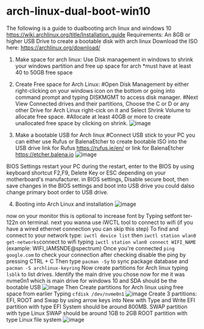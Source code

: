 # arch-linux-dual-boot-win10
The following is a guide to dualbooting arch linux and windows 10
https://wiki.archlinux.org/title/Installation_guide
Requirements: An 8GB or higher USB Drive to create a bootable disk with arch linux
Download the ISO here: https://archlinux.org/download/ 
1. Make space for arch linux: Use Disk management in windows to shrink your windows partition and free up space for arch *must have at least 40 to 50GB free space
2. Create Free space for Arch Linux:
   #Open Disk Management by either right-clicking on your windows icon on the bottom or going into command prompt and typing DISKMGMT to access disk manager.
   #Next View Connected drives and their partitions, Choose the C or D or any other Drive for Arch Linux right-cick on it and  Select Shrink Volume to allocate free space.
   #Allocate at least 40GB or more to create unallocated free space by clicking on shrink.
![image](https://github.com/user-attachments/assets/f1669acf-8419-44eb-9569-3ea1c6592d74)

3. Make a bootable USB for Arch linux
   #Connect USB stick to your PC you can either use Rufus or BalenaEtcher to create bootable ISO into the USB drive link for Rufus https://rufus.ie/en/ or link for BalenaEtcher https://etcher.balena.io
![image](https://github.com/user-attachments/assets/11ef7144-2809-43e1-bb40-5f192f9d7a55)

BIOS Settings
restart your PC 
during the restart, enter to the BIOS by using keyboard shortcut F2,F9, Delete Key or ESC depending on your motherboard's manufacturer.
in BIOS settings, Disable secure boot, then save changes in the BIOS settings and boot into USB drive you could dalso change primary boot order to USB drive.

4. Booting into Arch Linux and installation 
![image](https://github.com/user-attachments/assets/04eb0cb4-a491-4f1b-b1de-bceb37b5dcc9)

now on your monitor this is optional to increase font by Typing setfont ter-122n on terminal.
next you wanna use iWCTL tool to connect to wifi (if you have a wired ethernet connection you can skip this step)
To find and connect to your network type: ```iwctl device list``` then ```iwctl station wlan0 get-networks```connect to wifi typing ```iwctl station wlan0 connect WIFI_NAME``` (example: WIFI_IAMSNDE@spectrum)
Once you're connected ```ping google.com``` to check your connection after checking disable the ping by pressing CTRL + C
Then type ```pacman -Sy``` to sync package database and ```pacman -S archlinux-keyring```
Now create partitions for Arch linux typing ```lsblk``` to list drives. Identify the main drive you chose now for me it was nvme0n1 which is main drive for windows 10 and SDA should be the bootable USB 
![image](https://github.com/user-attachments/assets/328bdc1e-0317-4efd-847d-28d4a71aceda)
Then Create partitions for Arch linux using free space from earlier
Typing ```cfdisk /dev/nvme0n1```
![image](https://github.com/user-attachments/assets/efc3ac12-ea74-447c-a22a-de731b2efb2c)
Create 3 partitions: EFI, ROOT and Swap by using arrow keys into New with Type and Write
EFI partition with type EFI System should be around 800MB.
SWAP partition with type Linux SWAP should be around 1GB to 2GB
ROOT partition with type Linux file system
![image](https://github.com/user-attachments/assets/5c65c3d1-2c18-4d98-b22d-627ca77bf4ba)







   



   



